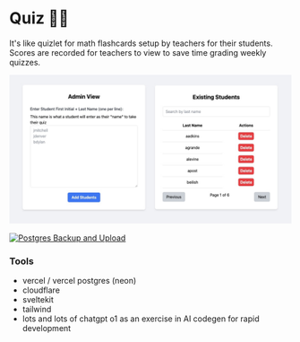 # Quiz 📓📝

It's like quizlet for math flashcards setup by teachers for their students.
Scores are recorded for teachers to view to save time grading weekly quizzes.

![](/docs/screenshot1.jpg)

[![Postgres Backup and Upload](https://github.com/bmitchinson/quiz/actions/workflows/pg_backup.yaml/badge.svg)](https://github.com/bmitchinson/quiz/actions/workflows/pg_backup.yaml)

### Tools

- vercel / vercel postgres (neon)
- cloudflare
- sveltekit
- tailwind
- lots and lots of chatgpt o1 as an exercise in AI codegen for rapid
  development
